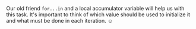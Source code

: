 Our old friend `for...in` and a local accumulator variable will help us with this task. It's important to think of which value should be used to initialize it and what must be done in each iteration. :relaxed: